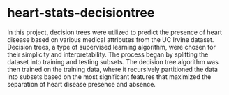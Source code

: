 # heart-stats-decisiontree

In this project, decision trees were utilized to predict the presence of heart disease based on various medical attributes from the UC Irvine dataset. Decision trees, a type of supervised learning algorithm, were chosen for their simplicity and interpretability. The process began by splitting the dataset into training and testing subsets. The decision tree algorithm was then trained on the training data, where it recursively partitioned the data into subsets based on the most significant features that maximized the separation of heart disease presence and absence.
